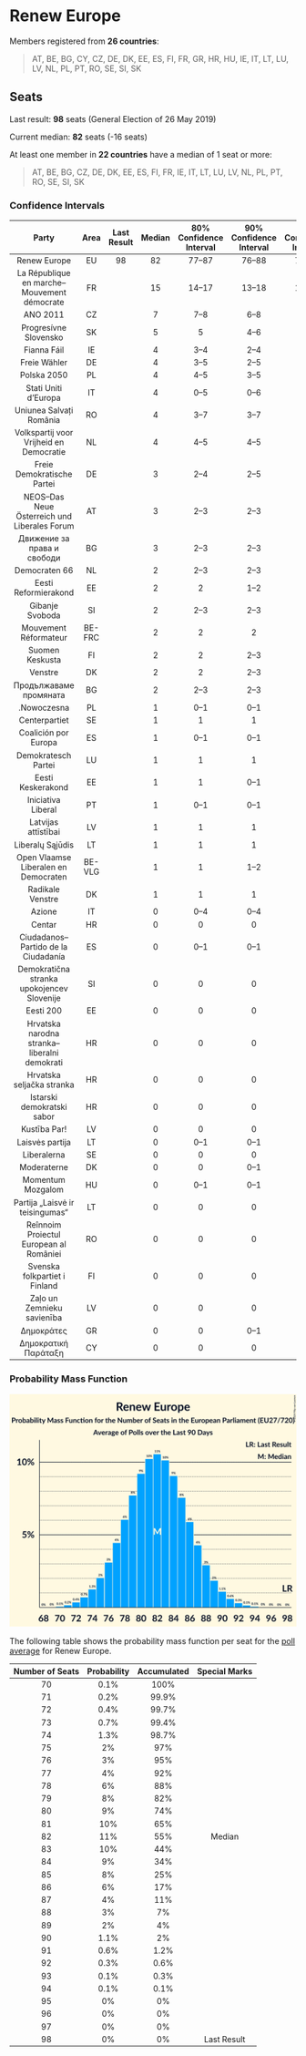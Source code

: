 # Renew Europe

Members registered from **26 countries**:

> AT, BE, BG, CY, CZ, DE, DK, EE, ES, FI, FR, GR, HR, HU, IE, IT, LT, LU, LV, NL, PL, PT, RO, SE, SI, SK

## Seats

Last result: **98** seats (General Election of 26 May 2019)

Current median: **82** seats (-16 seats)

At least one member in **22 countries** have a median of 1 seat or more:

> AT, BE, BG, CZ, DE, DK, EE, ES, FI, FR, IE, IT, LT, LU, LV, NL, PL, PT, RO, SE, SI, SK

### Confidence Intervals

| Party | Area | Last Result | Median | 80% Confidence Interval | 90% Confidence Interval | 95% Confidence Interval | 99% Confidence Interval |
|:-----:|:----:|:-----------:|:------:|:-----------------------:|:-----------------------:|:-----------------------:|:-----------------------:|
| Renew Europe | EU | 98 | 82 | 77–87 | 76–88 | 74–89 | 72–92 |
| La République en marche–Mouvement démocrate | FR | | 15 | 14–17 | 13–18 | 13–19 | 12–21 |
| ANO 2011 | CZ | | 7 | 7–8 | 6–8 | 6–8 | 6–8 |
| Progresívne Slovensko | SK | | 5 | 5 | 4–6 | 4–6 | 4–6 |
| Fianna Fáil | IE | | 4 | 3–4 | 2–4 | 2–4 | 2–4 |
| Freie Wähler | DE | | 4 | 3–5 | 2–5 | 2–5 | 2–5 |
| Polska 2050 | PL | | 4 | 4–5 | 3–5 | 3–5 | 3–5 |
| Stati Uniti d’Europa | IT | | 4 | 0–5 | 0–6 | 0–6 | 0–6 |
| Uniunea Salvați România | RO | | 4 | 3–7 | 3–7 | 3–7 | 2–7 |
| Volkspartij voor Vrijheid en Democratie | NL | | 4 | 4–5 | 4–5 | 4–5 | 4–5 |
| Freie Demokratische Partei | DE | | 3 | 2–4 | 2–5 | 2–5 | 2–5 |
| NEOS–Das Neue Österreich und Liberales Forum | AT | | 3 | 2–3 | 2–3 | 2–3 | 2–3 |
| Движение за права и свободи | BG | | 3 | 2–3 | 2–3 | 2–3 | 2–3 |
| Democraten 66 | NL | | 2 | 2–3 | 2–3 | 2–3 | 2–3 |
| Eesti Reformierakond | EE | | 2 | 2 | 1–2 | 1–2 | 1–2 |
| Gibanje Svoboda | SI | | 2 | 2–3 | 2–3 | 2–3 | 2–3 |
| Mouvement Réformateur | BE-FRC | | 2 | 2 | 2 | 2–3 | 2–3 |
| Suomen Keskusta | FI | | 2 | 2 | 2–3 | 2–3 | 2–3 |
| Venstre | DK | | 2 | 2 | 2–3 | 2–3 | 2–3 |
| Продължаваме промяната | BG | | 2 | 2–3 | 2–3 | 2–3 | 2–3 |
| .Nowoczesna | PL | | 1 | 0–1 | 0–1 | 0–1 | 0–2 |
| Centerpartiet | SE | | 1 | 1 | 1 | 1 | 1 |
| Coalición por Europa | ES | | 1 | 0–1 | 0–1 | 0–1 | 0–1 |
| Demokratesch Partei | LU | | 1 | 1 | 1 | 1 | 1 |
| Eesti Keskerakond | EE | | 1 | 1 | 0–1 | 0–1 | 0–1 |
| Iniciativa Liberal | PT | | 1 | 0–1 | 0–1 | 0–1 | 0–2 |
| Latvijas attīstībai | LV | | 1 | 1 | 1 | 1 | 1 |
| Liberalų Sąjūdis | LT | | 1 | 1 | 1 | 0–1 | 0–1 |
| Open Vlaamse Liberalen en Democraten | BE-VLG | | 1 | 1 | 1–2 | 1–2 | 1–2 |
| Radikale Venstre | DK | | 1 | 1 | 1 | 1 | 1 |
| Azione | IT | | 0 | 0–4 | 0–4 | 0–4 | 0–5 |
| Centar | HR | | 0 | 0 | 0 | 0 | 0 |
| Ciudadanos–Partido de la Ciudadanía | ES | | 0 | 0–1 | 0–1 | 0–1 | 0–1 |
| Demokratična stranka upokojencev Slovenije | SI | | 0 | 0 | 0 | 0 | 0 |
| Eesti 200 | EE | | 0 | 0 | 0 | 0 | 0 |
| Hrvatska narodna stranka–liberalni demokrati | HR | | 0 | 0 | 0 | 0 | 0 |
| Hrvatska seljačka stranka | HR | | 0 | 0 | 0 | 0 | 0 |
| Istarski demokratski sabor | HR | | 0 | 0 | 0 | 0 | 0 |
| Kustība Par! | LV | | 0 | 0 | 0 | 0 | 0 |
| Laisvės partija | LT | | 0 | 0–1 | 0–1 | 0–1 | 0–1 |
| Liberalerna | SE | | 0 | 0 | 0 | 0 | 0 |
| Moderaterne | DK | | 0 | 0 | 0–1 | 0–1 | 0–1 |
| Momentum Mozgalom | HU | | 0 | 0–1 | 0–1 | 0–1 | 0–2 |
| Partija „Laisvė ir teisingumas“ | LT | | 0 | 0 | 0 | 0 | 0 |
| Reînnoim Proiectul European al României | RO | | 0 | 0 | 0 | 0 | 0 |
| Svenska folkpartiet i Finland | FI | | 0 | 0 | 0 | 0–1 | 0–1 |
| Zaļo un Zemnieku savienība | LV | | 0 | 0 | 0 | 0 | 0 |
| Δημοκράτες | GR | | 0 | 0 | 0–1 | 0–1 | 0–1 |
| Δημοκρατική Παράταξη | CY | | 0 | 0 | 0 | 0 | 0 |

### Probability Mass Function

![Graph with seats probability mass function not yet produced](average-2024-05-15-seats-pmf-reneweurope.png "Seats Probability Mass Function")

The following table shows the probability mass function per seat for the [poll average](average-2024-05-15.html) for Renew Europe.

| Number of Seats | Probability | Accumulated | Special Marks |
|:---------------:|:-----------:|:-----------:|:-------------:|
| 70 | 0.1% | 100% |  |
| 71 | 0.2% | 99.9% |  |
| 72 | 0.4% | 99.7% |  |
| 73 | 0.7% | 99.4% |  |
| 74 | 1.3% | 98.7% |  |
| 75 | 2% | 97% |  |
| 76 | 3% | 95% |  |
| 77 | 4% | 92% |  |
| 78 | 6% | 88% |  |
| 79 | 8% | 82% |  |
| 80 | 9% | 74% |  |
| 81 | 10% | 65% |  |
| 82 | 11% | 55% | Median |
| 83 | 10% | 44% |  |
| 84 | 9% | 34% |  |
| 85 | 8% | 25% |  |
| 86 | 6% | 17% |  |
| 87 | 4% | 11% |  |
| 88 | 3% | 7% |  |
| 89 | 2% | 4% |  |
| 90 | 1.1% | 2% |  |
| 91 | 0.6% | 1.2% |  |
| 92 | 0.3% | 0.6% |  |
| 93 | 0.1% | 0.3% |  |
| 94 | 0.1% | 0.1% |  |
| 95 | 0% | 0% |  |
| 96 | 0% | 0% |  |
| 97 | 0% | 0% |  |
| 98 | 0% | 0% | Last Result |


